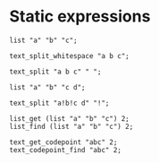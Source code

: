 # Static expressions

```polygolf
list "a" "b" "c";
```

```polygolf static.golfStringListLiteral()
text_split_whitespace "a b c";
```

```polygolf static.golfStringListLiteral(false)
text_split "a b c" " ";
```

```polygolf
list "a" "b" "c d";
```

```polygolf static.golfStringListLiteral()
text_split "a!b!c d" "!";
```

```polygolf
list_get (list "a" "b" "c") 2;
list_find (list "a" "b" "c") 2;
```

```polygolf static.listOpsToTextOps("at[codepoint]","find[codepoint]")
text_get_codepoint "abc" 2;
text_codepoint_find "abc" 2;
```
